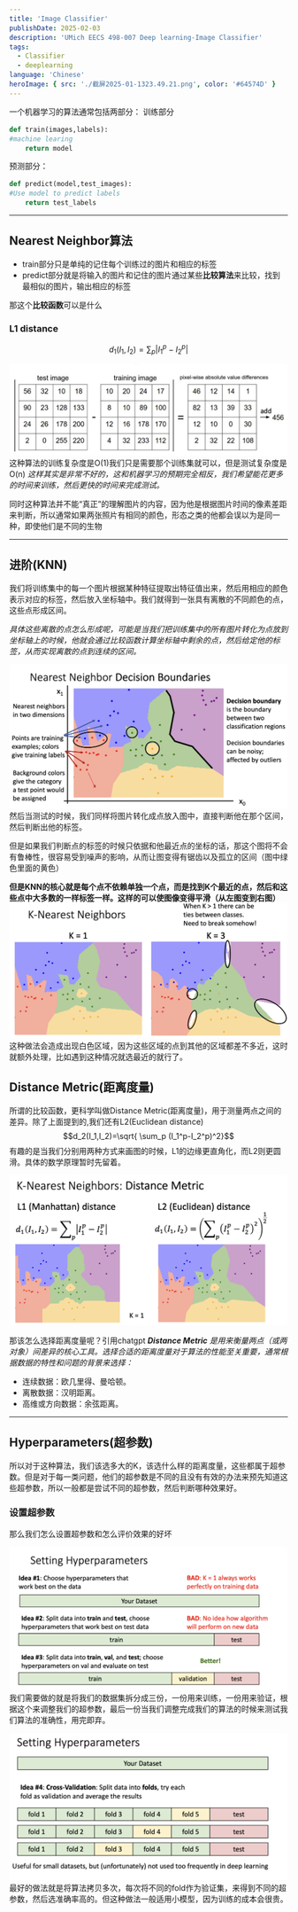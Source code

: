 ```yaml
---
title: 'Image Classifier'
publishDate: 2025-02-03
description: 'UMich EECS 498-007 Deep learning-Image Classifier'
tags:
  - Classifier
  - deeplearning
language: 'Chinese'
heroImage: { src: './截屏2025-01-1323.49.21.png', color: '#64574D' }
---
```



一个机器学习的算法通常包括两部分：
训练部分
```python
def train(images,labels):
#machine learing
	return model
```
预测部分：
```python
def predict(model,test_images):
#Use model to predict labels
	return test_labels
```

---

## Nearest Neighbor算法

- train部分只是单纯的记住每个训练过的图片和相应的标签
- predict部分就是将输入的图片和记住的图片通过某些**比较算法**来比较，找到最相似的图片，输出相应的标签

那这个**比较函数**可以是什么
### L1 distance
$$d_1(I_1,I_2)=\sum_p |I_1^p-I_2^p|$$


![alt text](./截屏2025-01-1323.02.01.png)
这种算法的训练复杂度是O(1)我们只是需要那个训练集就可以，但是测试复杂度是O(n)
*这样其实是非常不好的，这和机器学习的预期完全相反，我们希望能花更多的时间来训练，然后更快的时间来完成测试。*

同时这种算法并不能“真正”的理解图片的内容，因为他是根据图片时间的像素差距来判断，所以通常如果两张照片有相同的颜色，形态之类的他都会误以为是同一种，即使他们是不同的生物

---
## 进阶(KNN)
我们将训练集中的每一个图片根据某种特征提取出特征值出来，然后用相应的颜色表示对应的标签，然后放入坐标轴中。我们就得到一张具有离散的不同颜色的点，这些点形成区间。

*具体这些离散的点怎么形成呢，可能是当我们把训练集中的所有图片转化为点放到坐标轴上的时候，他就会通过比较函数计算坐标轴中剩余的点，然后给定他的标签，从而实现离散的点到连续的区间。*

![alt text](./截屏2025-01-1323.49.21.png)
然后当测试的时候，我们同样将图片转化成点放入图中，直接判断他在那个区间，然后判断出他的标签。

但是如果我们判断点的标签的时候只依据和他最近点的坐标的话，那这个图将不会有鲁棒性，很容易受到噪声的影响，从而让图变得有锯齿以及孤立的区间（图中绿色里面的黄色）

**但是KNN的核心就是每个点不依赖单独一个点，而是找到K个最近的点，然后和这些点中大多数的一样标签一样。这样的可以使图像变得平滑（从左图变到右图）**
![alt text](./截屏2025-01-1400.04.29.png)
这种做法会造成出现白色区域，因为这些区域的点到其他的区域都差不多近，这时就额外处理，比如遇到这种情况就选最近的就行了。

## Distance Metric(距离度量)
所谓的比较函数，更科学叫做Distance Metric(距离度量)，用于测量两点之间的差异。除了上面提到的,我们还有L2(Euclidean distance)
$$d_2(I_1,I_2)=\sqrt{ \sum_p (I_1^p-I_2^p)^2}$$
有趣的是当我们分别用两种方式来画图的时候，L1的边缘更直角化，而L2则更圆滑。具体的数学原理暂时先留着。

![alt text](./截屏2025-01-1400.14.42.png)

那该怎么选择距离度量呢？引用chatgpt
***Distance Metric** 是用来衡量两点（或两对象）间差异的核心工具。选择合适的距离度量对于算法的性能至关重要，通常根据数据的特性和问题的背景来选择：*
- 连续数据：欧几里得、曼哈顿。
- 离散数据：汉明距离。
- 高维或方向数据：余弦距离。
---
## Hyperparameters(超参数)
所以对于这种算法，我们该选多大的K，该选什么样的距离度量，这些都属于超参数。但是对于每一类问题，他们的超参数是不同的且没有有效的办法来预先知道这些超参数，所以一般都是尝试不同的超参数，然后判断哪种效果好。

### 设置超参数
那么我们怎么设置超参数和怎么评价效果的好坏

![alt text](./截屏2025-01-1400.41.31.png)
我们需要做的就是将我们的数据集拆分成三份，一份用来训练，一份用来验证，根据这个来调整我们的超参数，最后一份当我们调整完成我们的算法的时候来测试我们算法的准确性，用完即弃。

![alt text](./截屏2025-01-1400.41.43.png)
最好的做法就是将算法拷贝多次，每次将不同的fold作为验证集，来得到不同的超参数，然后选准确率高的。但这种做法一般适用小模型，因为训练的成本会很贵。






